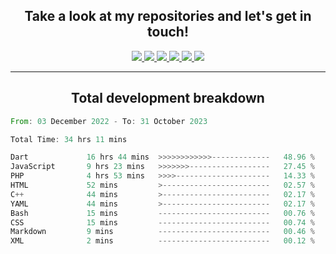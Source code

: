 <h2 align="center">
  Take a look at my repositories and let's get in touch!
</h2>
<p align="center">
  <a href= "">
    <img src="https://img.icons8.com/material-outlined/30/689d6a/facebook.png"/>
  </a>
  <a href= "">
    <img src="https://img.icons8.com/material-outlined/30/689d6a/instagram.png"/>
  </a>
  <a href= "">
    <img src="https://img.icons8.com/material-outlined/30/689d6a/linkedin.png"/>
  </a>
  <a href= "">
    <img src="https://img.icons8.com/material-outlined/30/689d6a/twitter.png"/>
  </a>
  <a href= "">
    <img src="https://img.icons8.com/material-outlined/30/689d6a/geography.png"/>
  </a>
  <a href="">
    <img src="https://img.icons8.com/material-outlined/30/689d6a/email.png"/>
  </a>
</p>

---

<h2 align="center">Total development breakdown</h2>

<p align="center">
<!--START_SECTION:waka-->

```rust
From: 03 December 2022 - To: 31 October 2023

Total Time: 34 hrs 11 mins

Dart             16 hrs 44 mins  >>>>>>>>>>>>-------------   48.96 %
JavaScript       9 hrs 23 mins   >>>>>>>------------------   27.45 %
PHP              4 hrs 53 mins   >>>>---------------------   14.33 %
HTML             52 mins         >------------------------   02.57 %
C++              44 mins         >------------------------   02.17 %
YAML             44 mins         >------------------------   02.17 %
Bash             15 mins         -------------------------   00.76 %
CSS              15 mins         -------------------------   00.74 %
Markdown         9 mins          -------------------------   00.46 %
XML              2 mins          -------------------------   00.12 %
```

<!--END_SECTION:waka-->
</p>

